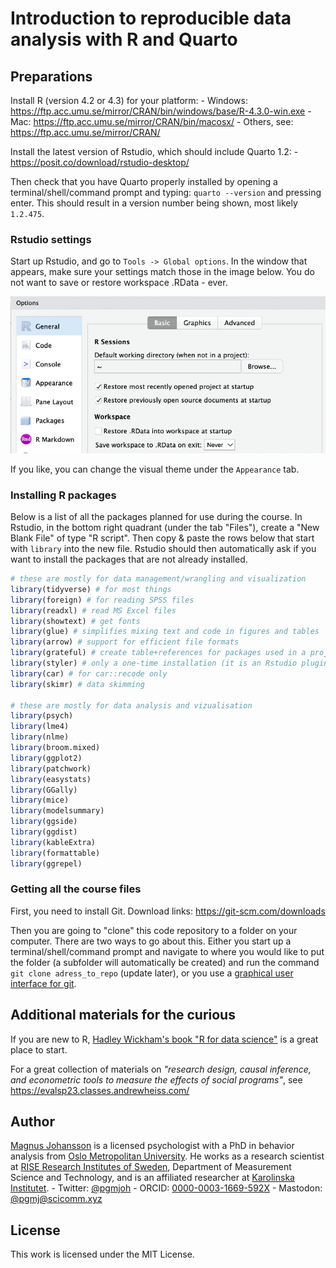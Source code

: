 # Introduction to reproducible data analysis with R and Quarto

## Preparations

Install R (version 4.2 or 4.3) for your platform: - Windows: <https://ftp.acc.umu.se/mirror/CRAN/bin/windows/base/R-4.3.0-win.exe> - Mac: <https://ftp.acc.umu.se/mirror/CRAN/bin/macosx/> - Others, see: <https://ftp.acc.umu.se/mirror/CRAN/>

Install the latest version of Rstudio, which should include Quarto 1.2: - <https://posit.co/download/rstudio-desktop/>

Then check that you have Quarto properly installed by opening a terminal/shell/command prompt and typing: `quarto --version` and pressing enter. This should result in a version number being shown, most likely `1.2.475`.

### Rstudio settings

Start up Rstudio, and go to `Tools -> Global options`. In the window that appears, make sure your settings match those in the image below. You do not want to save or restore workspace .RData - ever.

![Screenshot from Rstudio global options](images/rstudioSettings.png)

If you like, you can change the visual theme under the `Appearance` tab.

### Installing R packages

Below is a list of all the packages planned for use during the course. In Rstudio, in the bottom right quadrant (under the tab "Files"), create a "New Blank File" of type "R script". Then copy & paste the rows below that start with `library` into the new file. Rstudio should then automatically ask if you want to install the packages that are not already installed.

``` r
# these are mostly for data management/wrangling and visualization
library(tidyverse) # for most things
library(foreign) # for reading SPSS files
library(readxl) # read MS Excel files
library(showtext) # get fonts
library(glue) # simplifies mixing text and code in figures and tables
library(arrow) # support for efficient file formats
library(grateful) # create table+references for packages used in a project
library(styler) # only a one-time installation (it is an Rstudio plugin)
library(car) # for car::recode only
library(skimr) # data skimming

# these are mostly for data analysis and vizualisation
library(psych)
library(lme4)
library(nlme)
library(broom.mixed)
library(ggplot2)
library(patchwork)
library(easystats)
library(GGally)
library(mice)
library(modelsummary)
library(ggside)
library(ggdist)
library(kableExtra)
library(formattable)
library(ggrepel)
```

### Getting all the course files

First, you need to install Git. Download links: <https://git-scm.com/downloads>

Then you are going to "clone" this code repository to a folder on your
computer. There are two ways to go about this. Either you start up a terminal/shell/command prompt and navigate to where you would like to put the folder (a subfolder will automatically be created) and run the command `git clone adress_to_repo` (update later), or you use a [graphical user interface for git](https://git-scm.com/downloads/guis).

## Additional materials for the curious

If you are new to R, [Hadley Wickham's book "R for data science"](https://r4ds.hadley.nz/) is a great place to start.

For a great collection of materials on *"research design, causal inference, and econometric tools to measure the effects of social programs"*, see <https://evalsp23.classes.andrewheiss.com/>

## Author

[Magnus Johansson](https://www.ri.se/en/person/magnus-p-johansson) is a licensed psychologist with a PhD in behavior analysis from [Oslo Metropolitan University](https://www.oslomet.no/en/study/hv/behaviour-analysis-phd). He works as a research scientist at [RISE Research Institutes of Sweden](https://ri.se/en), Department of Measurement Science and Technology, and is an affiliated researcher at [Karolinska Institutet](https://medarbetare.ki.se/orgid/52082137). - Twitter: [\@pgmjoh](https://twitter.com/pgmjoh) - ORCID: [0000-0003-1669-592X](https://orcid.org/0000-0003-1669-592X) - Mastodon: [\@pgmj\@scicomm.xyz](https://scicomm.xyz/@pgmj)

## License

This work is licensed under the MIT License.
